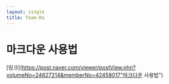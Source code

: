 ```yaml
---
layout: single
title: Team-Ko
---
```


# 마크다운 사용법
[링크](https://post.naver.com/viewer/postView.nhn?volumeNo=24627214&memberNo=42458017"마크다운 사용법")

